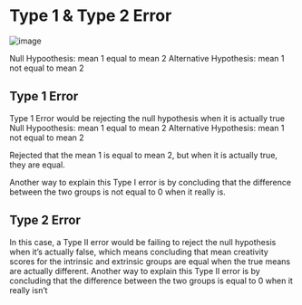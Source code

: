 # Type 1 & Type 2 Error  
![image](https://user-images.githubusercontent.com/110003333/206859610-1b30b916-4039-4d26-91a4-4b73a1431396.png)


Null Hypoothesis: mean 1 equal to mean 2
Alternative Hypothesis: mean 1 not equal to mean 2

## Type 1 Error
Type 1 Error would be rejecting the null hypothesis when it is actually true
Null Hypoothesis: mean 1 equal to mean 2
Alternative Hypothesis: mean 1 not equal to mean 2

Rejected that the mean 1 is equal to mean 2, but when it is actually true, they are equal.

Another way to explain this Type I error is by concluding that the difference between 
the two groups is not equal to 0 when it really is.

## Type 2 Error
In this case, a Type II error would be failing to reject the null hypothesis when it’s 
actually false, which means concluding that mean creativity scores for the intrinsic and 
extrinsic groups are equal when the true means are actually different.
Another way to explain this Type II error is by concluding that the difference between 
the two groups is equal to 0 when it really isn’t
